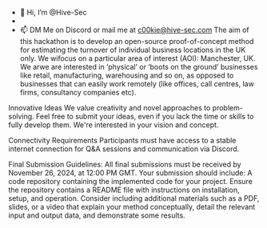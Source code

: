 - 👋 Hi, I’m @Hive-Sec
-
- 📫 DM Me on Discord or mail me at c00kie@hive-sec.com
The aim of this hackathon is to develop an open-source proof-of-concept method for estimating the turnover of individual business locations in the UK only.
We wifocus on a particular area of interest (AOI): Manchester, UK.
We arwe are interested in ‘physical’ or ‘boots on the ground’ businesses like retail, manufacturing, warehousing and so on, as opposed to businesses that can easily work remotely
(like offices, call centres, law firms, consultancy companies etc).

Innovative Ideas
We value creativity and novel approaches to problem-solving. Feel free to submit your ideas, even if you lack the time or skills to fully develop them. We're interested in your vision and concept.

Connectivity Requirements
Participants must have access to a stable internet connection for Q&A sessions and communication via Discord.

Final Submission Guidelines:
All final submissions must be received by November 26, 2024, at 12:00 PM GMT.
Your submission should include:
    A code repository containing the implemented code for your project. Ensure the repository contains a README file with instructions on installation, setup, and operation.
    Consider including additional materials such as a PDF, slides, or a video that explain your method conceptually, detail the relevant input and output data, and demonstrate some results.
